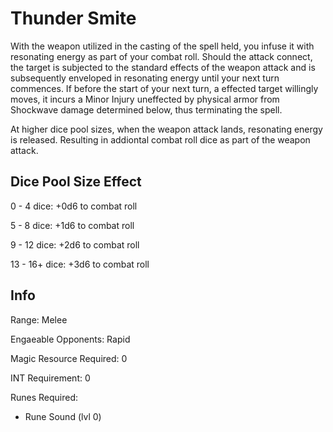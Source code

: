 # Thunder Smite

With the weapon utilized in the casting of the spell held, you infuse it with resonating energy as part of your combat roll. Should the attack connect, the target is subjected to the standard effects of the weapon attack and is subsequently enveloped in resonating energy until your next turn commences. If before the start of your next turn, a effected target willingly moves, it incurs a Minor Injury uneffected by physical armor from Shockwave damage determined below, thus terminating the spell.

At higher dice pool sizes, when the weapon attack lands, resonating energy is released. Resulting in addiontal combat roll dice as part of the weapon attack.

## Dice Pool Size Effect

0 -  4 dice: +0d6 to combat roll

5 -  8 dice: +1d6 to combat roll

9 - 12 dice: +2d6 to combat roll

13 - 16+ dice: +3d6 to combat roll

## Info

Range: Melee

Engaeable Opponents: Rapid

Magic Resource Required: 0

INT Requirement: 0

Runes Required:

- Rune Sound (lvl 0)
